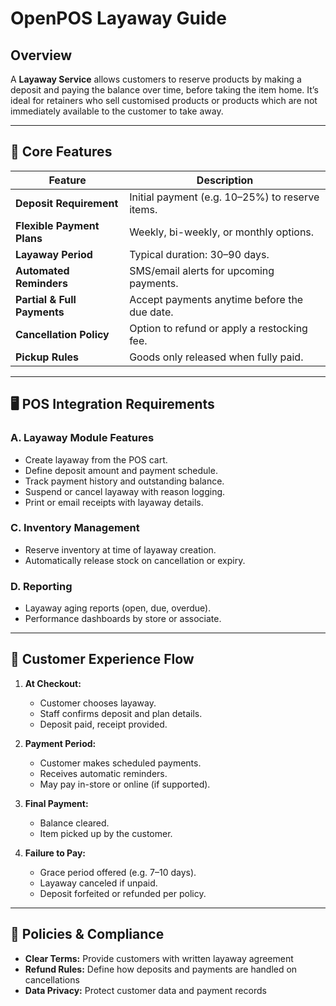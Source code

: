 # OpenPOS Layaway Guide

## Overview
A **Layaway Service** allows customers to reserve products by making a deposit and paying the balance over time, before taking the item home. It’s ideal for retainers who sell customised products or products which are not immediately available to the customer to take away.

---

## 🧱 Core Features

| Feature                     | Description |
|----------------------------|-------------|
| **Deposit Requirement**    | Initial payment (e.g. 10–25%) to reserve items. |
| **Flexible Payment Plans** | Weekly, bi-weekly, or monthly options. |
| **Layaway Period**         | Typical duration: 30–90 days. |
| **Automated Reminders**    | SMS/email alerts for upcoming payments. |
| **Partial & Full Payments**| Accept payments anytime before the due date. |
| **Cancellation Policy**    | Option to refund or apply a restocking fee. |
| **Pickup Rules**           | Goods only released when fully paid. |

---

## 🖥️ POS Integration Requirements

### A. Layaway Module Features
- Create layaway from the POS cart.
- Define deposit amount and payment schedule.
- Track payment history and outstanding balance.
- Suspend or cancel layaway with reason logging.
- Print or email receipts with layaway details.


### C. Inventory Management
- Reserve inventory at time of layaway creation.
- Automatically release stock on cancellation or expiry.

### D. Reporting
- Layaway aging reports (open, due, overdue).
- Performance dashboards by store or associate.

---

## 📝 Customer Experience Flow

1. **At Checkout:**
   - Customer chooses layaway.
   - Staff confirms deposit and plan details.
   - Deposit paid, receipt provided.

2. **Payment Period:**
   - Customer makes scheduled payments.
   - Receives automatic reminders.
   - May pay in-store or online (if supported).

3. **Final Payment:**
   - Balance cleared.
   - Item picked up by the customer.

4. **Failure to Pay:**
   - Grace period offered (e.g. 7–10 days).
   - Layaway canceled if unpaid.
   - Deposit forfeited or refunded per policy.

---

## 🔐 Policies & Compliance

- **Clear Terms:** Provide customers with written layaway agreement
- **Refund Rules:** Define how deposits and payments are handled on cancellations
- **Data Privacy:** Protect customer data and payment records



